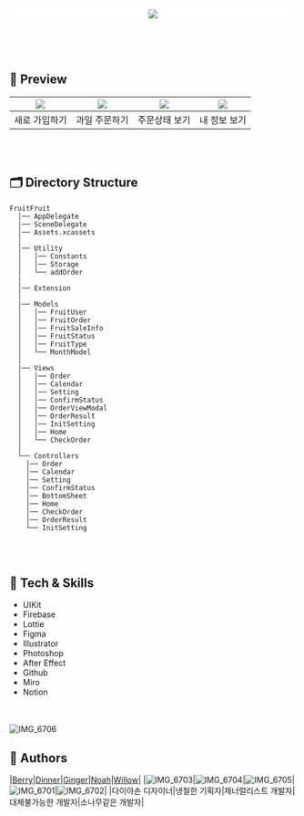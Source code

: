 <div align="center" style="background-color: #FFFFFF">
  <img src="https://user-images.githubusercontent.com/81340603/182753806-7eb510f4-a895-4090-b87d-55b98239e249.PNG">
</div>

<br><br><br>

## 📱 Preview
|<img src="https://user-images.githubusercontent.com/103012086/182745986-fcb82d5f-11e0-4ddb-af1f-f5ac62ca0b60.gif"/>|<img src="https://user-images.githubusercontent.com/103012086/182746014-64023863-af95-4964-a07e-8533e0e1be17.gif"/>|<img src="https://user-images.githubusercontent.com/103012086/182746028-4c7690f2-1fd8-4aba-9aa0-5b370032eefa.gif"/>|<img src="https://user-images.githubusercontent.com/103012086/182746031-2a549f46-0fe9-4648-9af2-1c42540e6561.gif"/>|
|:---:|:---:|:---:|:---:|
|<center>새로 가입하기</center>|<center>과일 주문하기</center>|<center>주문상태 보기</center>|<center>내 정보 보기</center>|

<br><br>

## 🗂 Directory Structure
```
FruitFruit
  │── AppDelegate
  |── SceneDelegate
  │── Assets.xcassets
  │        
  │── Utility
  │   │── Constants
  │   │── Storage
  │   └── addOrder
  |
  │── Extension
  │
  |── Models
  │   │── FruitUser
  │   │── FruitOrder
  │   │── FruitSaleInfo
  │   │── FruitStatus
  │   │── FruitType
  │   └── MonthModel  
  │
  |── Views
  │   │── Order
  │   │── Calendar
  │   │── Setting
  │   │── ConfirmStatus
  │   │── OrderViewModal
  │   │── OrderResult
  │   │── InitSetting
  │   │── Home
  │   └── CheckOrder
  │
  └── Controllers
    │── Order
    │── Calendar
    │── Setting
    │── ConfirmStatus
    │── BottomSheet
    │── Home
    │── CheckOrder
    │── OrderResult
    └── InitSetting
```

<br><br>

## 🔩 Tech & Skills
- UIKit
- Firebase
- Lottie
- Figma
- Illustrator
- Photoshop
- After Effect
- Github
- Miro
- Notion

<br><br> 
![IMG_6706](https://user-images.githubusercontent.com/81340603/182753751-20b1dd3f-0b0c-4e0f-9192-f7f4030d3867.PNG)


## 👥 Authors
|[Berry]()|[Dinner]()|[Ginger]()|[Noah]()|[Willow]()|
|![IMG_6703](https://user-images.githubusercontent.com/81340603/182752794-2c8f41fd-929f-4b8b-93ff-11bc1900927b.PNG)|![IMG_6704](https://user-images.githubusercontent.com/81340603/182752799-2a005e7a-00d4-460e-9f4a-4e7804168876.PNG)|![IMG_6705](https://user-images.githubusercontent.com/81340603/182752802-4c068440-c027-4fdd-ba8c-6572aecd1c95.PNG)|![IMG_6701](https://user-images.githubusercontent.com/81340603/182752782-45613980-b928-48c8-965f-c68a50bf316d.PNG)|![IMG_6702](https://user-images.githubusercontent.com/81340603/182752792-c78d7062-f8a0-47fb-b341-248839ceffe3.PNG)|
|다이아손 디자이너|냉철한 기획자|제너럴리스트 개발자|대체불가능한 개발자|소나무같은 개발자|

<br><br>
